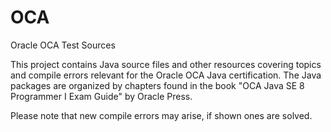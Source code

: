 # OCA
Oracle OCA Test Sources

This project contains Java source files and other resources covering topics and compile errors relevant for the Oracle OCA Java certification. The Java packages are organized by chapters found in the book "OCA Java SE 8 Programmer I Exam Guide" by Oracle Press.

Please note that new compile errors may arise, if shown ones are solved.
